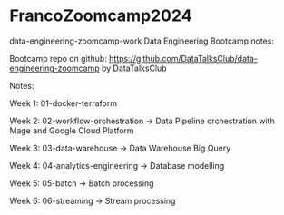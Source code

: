 # FrancoZoomcamp2024
data-engineering-zoomcamp-work
Data Engineering Bootcamp notes:

Bootcamp repo on github: https://github.com/DataTalksClub/data-engineering-zoomcamp by DataTalksClub

Notes:

Week 1: 01-docker-terraform

Week 2: 02-workflow-orchestration -> Data Pipeline orchestration with Mage and Google Cloud Platform

Week 3: 03-data-warehouse -> Data Warehouse Big Query

Week 4: 04-analytics-engineering -> Database modelling

Week 5: 05-batch -> Batch processing

Week 6: 06-streaming -> Stream processing
